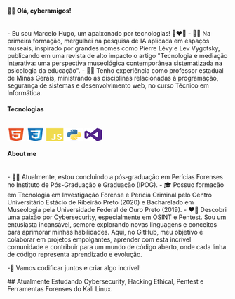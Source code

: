 #### 🙋‍♂️ Olá, cyberamigos! 
<div>
<div style="display: inline_block"><br>
- Eu sou Marcelo Hugo, um apaixonado por tecnologias! 🤌❤️‍🔥
- 👨‍💻  Na primeira formação, mergulhei na pesquisa de IA aplicada em espaços museais, inspirado por grandes nomes como Pierre Lévy e Lev Vygotsky, publicando em uma revista de alto impacto o artigo "Tecnologia e mediação interativa: uma perspectiva museológica contemporânea sistematizada na psicologia da educação".
- 👨‍🏫  Tenho experiência como professor estadual de Minas Gerais, ministrando as disciplinas relacionadas à programação, segurança de sistemas e desenvolvimento web, no curso Técnico em Informática.

 #### Tecnologias
<div style="display: inline_block"><br>
  <img align="center" alt="HTML5" height="30" width="40" src="https://raw.githubusercontent.com/devicons/devicon/master/icons/html5/html5-original.svg">
  <img align="center" alt="CSS3" height="30" width="40" src="https://raw.githubusercontent.com/devicons/devicon/master/icons/css3/css3-original.svg">
  <img align="center" alt="JavaScript" height="30" width="40" src="https://raw.githubusercontent.com/devicons/devicon/master/icons/javascript/javascript-plain.svg">
  <img align="center" alt="Python" height="30" width="40" src="https://raw.githubusercontent.com/devicons/devicon/master/icons/python/python-original.svg">
  <img align="center" alt="VSCode" height="30" width="40" src="https://raw.githubusercontent.com/devicons/devicon/master/icons/visualstudio/visualstudio-plain.svg">

 #### About me
<div style="display: inline_block"><br>
- 👨‍🎓  Atualmente, estou concluindo a pós-graduação em Perícias Forenses no Instituto de Pós-Graduação e Graduação (IPOG).
- 🎓  Possuo formação em Tecnologia em Investigação Forense e Perícia Criminal pelo Centro Universitário Estácio de Ribeirão Preto (2020) e Bacharelado em Museologia pela Universidade Federal de Ouro Preto (2019).
- ❤️‍🔥  Descobri uma paixão por Cybersecurity, especialmente em OSINT e Pentest. Sou um entusiasta incansável, sempre explorando novas linguagens e conceitos para aprimorar minhas habilidades. Aqui, no GitHub, meu objetivo é colaborar em projetos empolgantes, aprender com esta incrível comunidade e contribuir para um mundo de código aberto, onde cada linha de código representa aprendizado e evolução. 

-🤝 Vamos codificar juntos e criar algo incrível!

</div>
<!-- Seção de Interesses Futuros -->
## Atualmente
Estudando Cybersecurity, Hacking Ethical, Pentest e Ferramentas Forenses do Kali Linux.

<!---
Marceloh93/Marceloh93 is a ✨ special ✨ repository because its `README.md` (this file) appears on your GitHub profile.
You can click the Preview link to take a look at your changes.
--->
